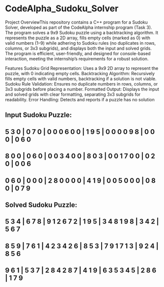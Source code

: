 # CodeAlpha_Sudoku_Solver

Project OverviewThis repository contains a C++ program for a Sudoku Solver, developed as part of the CodeAlpha internship program (Task 3). The program solves a 9x9 Sudoku puzzle using a backtracking algorithm. It represents the puzzle as a 2D array, fills empty cells (marked as 0) with valid numbers (1–9) while adhering to Sudoku rules (no duplicates in rows, columns, or 3x3 subgrids), and displays both the input and solved grids. The program is efficient, user-friendly, and designed for console-based interaction, meeting the internship’s requirements for a robust solution.

Features
Sudoku Grid Representation: Uses a 9x9 2D array to represent the puzzle, with 0 indicating empty cells.
Backtracking Algorithm: Recursively fills empty cells with valid numbers, backtracking if a solution is not viable.
Sudoku Rule Validation: Ensures no duplicate numbers in rows, columns, or 3x3 subgrids before placing a number.
Formatted Output: Displays the input and solved grids with clear formatting, separating 3x3 subgrids for readability.
Error Handling: Detects and reports if a puzzle has no solution

Input Sudoku Puzzle:
----------------------------------------
5 3 0  | 0 7 0  | 0 0 0
6 0 0  | 1 9 5  | 0 0 0
0 9 8  | 0 0 0  | 0 6 0
----------------------------------------
8 0 0  | 0 6 0  | 0 0 3
4 0 0  | 8 0 3  | 0 0 1
7 0 0  | 0 2 0  | 0 0 6
----------------------------------------
0 6 0  | 0 0 0  | 2 8 0
0 0 0  | 4 1 9  | 0 0 5
0 0 0  | 0 8 0  | 0 7 9
----------------------------------------

Solved Sudoku Puzzle:
----------------------------------------
5 3 4  | 6 7 8  | 9 1 2
6 7 2  | 1 9 5  | 3 4 8
1 9 8  | 3 4 2  | 5 6 7
----------------------------------------
8 5 9  | 7 6 1  | 4 2 3
4 2 6  | 8 5 3  | 7 9 1
7 1 3  | 9 2 4  | 8 5 6
----------------------------------------
9 6 1  | 5 3 7  | 2 8 4
2 8 7  | 4 1 9  | 6 3 5
3 4 5  | 2 8 6  | 1 7 9
----------------------------------------
